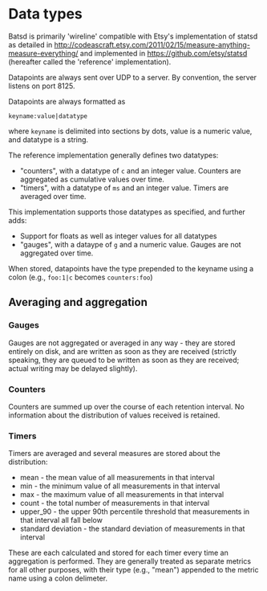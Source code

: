 # Data types

Batsd is primarily 'wireline' compatible with Etsy's implementation of statsd as detailed in
http://codeascraft.etsy.com/2011/02/15/measure-anything-measure-everything/ and implemented in
https://github.com/etsy/statsd (hereafter called the 'reference' implementation).

Datapoints are always sent over UDP to a server. By convention, the server listens on port 8125.

Datapoints are always formatted as

    keyname:value|datatype

where `keyname` is delimited into sections by dots, value is a numeric value, and datatype is a
string.

The reference implementation generally defines two datatypes:

+ "counters", with a datatype of `c` and an integer value. Counters are aggregated as cumulative
   values over time.
+ "timers", with a datatype of `ms` and an integer value. Timers are averaged over time.

This implementation supports those datatypes as specified, and further adds:

+ Support for floats as well as integer values for all datatypes
+ "gauges", with a dataype of `g` and a numeric value. Gauges are not aggregated over time.

When stored, datapoints have the type prepended to the keyname using a colon (e.g., `foo:1|c` becomes `counters:foo`)

## Averaging and aggregation

### Gauges

Gauges are not aggregated or averaged in any way - they are stored entirely on disk, and are written as 
soon as they are received (strictly speaking, they are queued to be written as
soon as they are received; actual writing may be delayed slightly).

### Counters

Counters are summed up over the course of each retention interval. No
information about the distribution of values received is retained. 

### Timers

Timers are averaged and several measures are stored about
the distribution:

  * mean               - the mean value of all measurements in that interval
  * min                - the minimum value of all measurements in that interval
  * max                - the maximum value of all measurements in that interval
  * count              - the total number of measurements in that interval
  * upper_90           - the upper 90th percentile threshold that measurements in that interval all fall below
  * standard deviation - the standard deviation of measurements in that interval

These are each calculated and stored for each timer every time an aggregation is performed. They are 
generally treated as separate metrics for all other purposes, with their type (e.g., "mean") appended
to the metric name using a colon delimeter.
